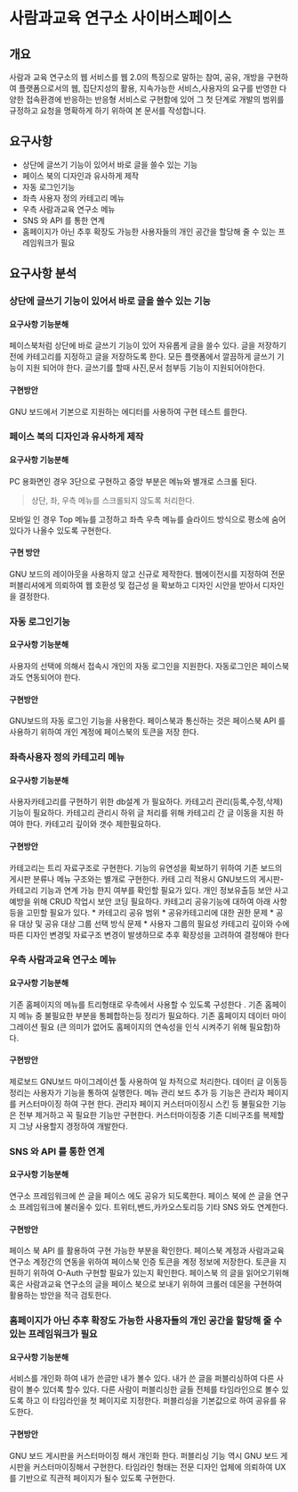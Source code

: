 # 사람과교육 연구소 사이버스페이스

## 개요
사람과 교육 연구소의 웹 서비스를 웹 2.0의 특징으로 말하는 참여, 공유, 개방을 구현하여 플랫폼으로서의 웹, 집단지성의 활용, 지속가능한 서비스,사용자의 요구를 반영한 다양한 접속환경에 반응하는 반응형 서비스로 구현함에 있어 그 첫 단계로 개발의 범위를 규정하고 요청을 명확하게 하기 위하여 본 문서를 작성합니다.

## 요구사항
* 상단에 글쓰기 기능이 있어서 바로 글을 쓸수 있는 기능
* 페이스 북의 디자인과 유사하게 제작
* 자동 로그인기능
* 좌측 사용자 정의 카테고리 메뉴
* 우측 사람과교육 연구소 메뉴
* SNS 와 API 를 통한 연계
* 홈페이지가 아닌 추후 확장도 가능한 사용자들의 개인 공간을 할당해 줄 수 있는 프레임워크가 필요

## 요구사항 분석
### 상단에 글쓰기 기능이 있어서 바로 글을 쓸수 있는 기능
#### 요구사항 기능분해
페이스북처럼 상단에 바로 글쓰기 기능이 있어 자유롭게 글을 쓸수 있다.
글을 저장하기 전에 카테고리를 지정하고 글을 저장하도록 한다.
모든 플랫폼에서 깔끔하게 글쓰기 기능이 지원 되어야 한다.
글쓰기를 할때 사진,문서 첨부등 기능이 지원되어야한다.

#### 구현방안
GNU 보드에서 기본으로 지원하는 에디터를 사용하여 구현 테스트 를한다.

### 페이스 북의 디자인과 유사하게 제작
#### 요구사항 기능분해

PC 용화면인 경우  3단으로 구현하고 중앙 부분은 메뉴와 별개로 스크롤 된다.
> 상단, 좌, 우측 메뉴를 스크롤되지 않도록 처리한다.

모바일 인 경우 Top 메뉴를 고정하고 좌측 우측 메뉴를 슬라이드 방식으로 평소에 숨어있다가 나올수 있도록 구현한다.

#### 구현 방안
GNU 보드의 레이아웃을 사용하지 않고 신규로 제작한다. 
웹에이전시를 지정하여 전문 퍼블리셔에게 의뢰하여 웹 호환성 및 접근성 을 확보하고 디자인 시안을 받아서 디자인을 결정한다.

### 자동 로그인기능
#### 요구사항  기능분해
사용자의 선택에 의해서 접속시 개인의 자동 로그인을 지원한다.
자동로그인은 페이스북과도 연동되어야 한다.

#### 구현방안
GNU보드의 자동 로그인 기능을 사용한다.
페이스북과 통신하는 것은 페이스북 API 를 사용하기 위하여 개인 계정에 페이스북의 토큰을 저장 한다.

### 좌측사용자 정의 카테고리 메뉴
#### 요구사항 기능분해
사용자카테고리를 구현하기 위한 db설계 가 필요하다.
카테고리 관리(등록,수정,삭제) 기능이 필요하다.
카테고리 관리시 하위 글 처리를 위해 카테고리 간 글 이동을 지원 하여야 한다.
카테고리 깊이와 갯수 제한필요하다.

#### 구현방안
카테고리는 트리 자료구조로 구현한다.
기능의 유연성을 확보하기 위하여 기존 보드의 게시판 분류나 메뉴 구조와는 별개로 구현한다.
카테 고리 적용시 GNU보드의 게시판-카테고리 기능과 연계 가능 한지 여부를 확인할 필요가 있다.
개인 정보유출등 보안 사고 예방을 위해 CRUD 작업시 보안 코딩 필요하다.
카테고리 공유기능에 대하여 아래 사항등을 고민할 필요가 있다. 
    * 카테고리 공유 범위
    * 공유카테고리에 대한 권한 문제
    * 공유 대상 및 공유 대상 그룹 선택 방식 문제
    * 사용자 그룹의 필요성
카테고리 깊이와 수에따른 디자인 변경및 자료구조 변경이 발생하므로 추후 확장성을 고려하여 결정해야 한다

### 우측 사람과교육 연구소 메뉴
#### 요구사항 기능분해
기존 홈페이지의 메뉴를 트리형태로 우측에서 사용할 수 있도록 구성한다 .
기존 홈페이지 메뉴 중 불필요한 부분을 통폐합하는등 정리가 필요하다.
기존 홈페이지 데이터 마이그레이션 필요 (큰 의미가 없어도 홈페이지의 연속성을 인식 시켜주기 위해 필요함)하다.

#### 구현방안
제로보드 GNU보드 마이그레이션 툴 사용하여 일 차적으로 처리한다.
데이터 글 이동등 정리는 사용자가 기능을 통하여 실행한다.
메뉴 관리 보드 추가 등 기능은 관리자 페이지를  커스터마이징 하여 구현 한다.
관리자 페이지 커스터마이징시 스킨 등 불필요한 기능은 전부 제거하고 꼭 필요한 기능만 구현한다.
커스터마이징중 기존 디비구조를 복제할지 그냥 사용할지 경정하여 개발한다.

### SNS 와 API 를 통한 연계
#### 요구사항 기능분해
연구소 프레임워크에 쓴 글을 페이스 에도 공유가 되도록한다.
페이스 북에 쓴 글을 연구소 프레임워크에 불러올수 있다.
트위터,밴드,카카오스토리등 기타 SNS 와도 연계한다.

#### 구현방안
페이스 북 API 를 활용하여 구현 가능한 부분을 확인한다.
페이스북 계정과 사람과교육 연구소 계정간의 연동을 위하여 페이스북 인증 토큰을 계정 정보에 저장한다.
토큰을 지원하기 위하여 O-Auth 구현할 필요가 있는지 확인한다.
페이스북 의 글을 읽어오기위해 혹은 사람과교육 연구소의 글을 페이스 북으로 보내기 위하여 크롤러 데몬을 구현하여 활용하는 방안을 적극 검토한다.

### 홈페이지가 아닌 추후 확장도 가능한 사용자들의 개인 공간을 할당해 줄 수  있는 프레임워크가 필요
#### 요구사항 기능분해
서비스를 개인화 하여 내가 쓴글만 내가 볼수 있다.
내가 쓴 글을 퍼블리싱하여 다른 사람이 볼수 있더록 할수 있다.
다른 사람이 퍼블리싱한 글들 전체를 타임라인으로 볼수 있도록 하고 이 타임라인을 첫 페이지로 지정한다.
퍼블리싱을 기본값으로 하여 공유를 유도한다.

#### 구현방안
GNU 보드 게시판을 커스터마이징 해서 개인화 한다.
퍼블리싱 기능 역시 GNU 보드 게시판을 커스터마이징해서 구현한다.
타임라인 형태는 전문 디자인 업체에 의뢰하여 UX를 기반으로 직관적 페이지가 될수 있도록 구현한다.

